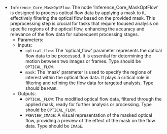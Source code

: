 - `Inference_Core_MaskOptFlow`: The node 'Inference_Core_MaskOptFlow' is designed to process optical flow data by applying a mask to it, effectively filtering the optical flow based on the provided mask. This preprocessing step is crucial for tasks that require focused analysis on specific regions of the optical flow, enhancing the accuracy and relevance of the flow data for subsequent processing stages.
    - Parameters:
    - Inputs:
        - `optical_flow`: The 'optical_flow' parameter represents the optical flow data to be processed. It is essential for determining the motion between two images or frames. Type should be `OPTICAL_FLOW`.
        - `mask`: The 'mask' parameter is used to specify the regions of interest within the optical flow data. It plays a critical role in filtering and refining the flow data for targeted analysis. Type should be `MASK`.
    - Outputs:
        - `OPTICAL_FLOW`: The modified optical flow data, filtered through the applied mask, ready for further analysis or processing. Type should be `OPTICAL_FLOW`.
        - `PREVIEW_IMAGE`: A visual representation of the masked optical flow, providing a preview of the effect of the mask on the flow data. Type should be `IMAGE`.
